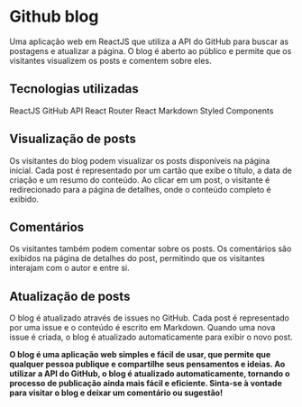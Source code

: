 # Github blog 
 Uma aplicação web em ReactJS que utiliza a API do GitHub para buscar as postagens e atualizar a página. O blog é aberto ao público e permite que os visitantes visualizem os posts e comentem sobre eles.

## Tecnologias utilizadas
ReactJS
GitHub API
React Router
React Markdown
Styled Components


## Visualização de posts
Os visitantes do blog podem visualizar os posts disponíveis na página inicial. Cada post é representado por um cartão que exibe o título, a data de criação e um resumo do conteúdo. Ao clicar em um post, o visitante é redirecionado para a página de detalhes, onde o conteúdo completo é exibido.

## Comentários
Os visitantes também podem comentar sobre os posts. Os comentários são exibidos na página de detalhes do post, permitindo que os visitantes interajam com o autor e entre si.

## Atualização de posts
O blog é atualizado através de issues no GitHub. Cada post é representado por uma issue e o conteúdo é escrito em Markdown. Quando uma nova issue é criada, o blog é atualizado automaticamente para exibir o novo post.

**O blog é uma aplicação web simples e fácil de usar, que permite que qualquer pessoa publique e compartilhe seus pensamentos e ideias. Ao utilizar a API do GitHub, o blog é atualizado automaticamente, tornando o processo de publicação ainda mais fácil e eficiente. Sinta-se à vontade para visitar o blog e deixar um comentário ou sugestão!**
